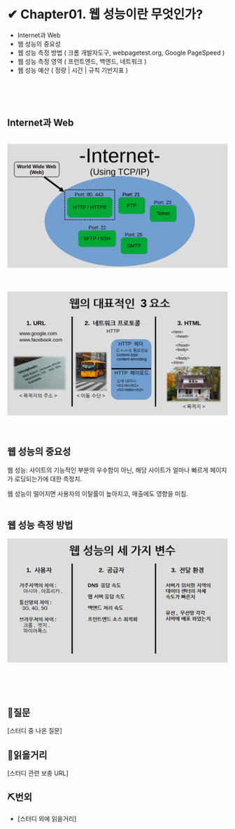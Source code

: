 # ✔ Chapter01. 웹 성능이란 무엇인가?

- Internet과 Web
- 웹 성능의 중요성
- 웹 성능 측정 방법 ( 크롬 개발자도구, webpagetest.org, Google PageSpeed )
- 웹 성능 측정 영역 ( 프런트엔드, 백엔드, 네트워크 )
- 웹 성능 예산 ( 정량 | 시간 | 규칙 기반지표 )

&nbsp;  
&nbsp;  
&nbsp;  

## Internet과 Web

&nbsp;  
![Internet & Web](/etc/0904/images/1.bmp)
&nbsp;  
&nbsp;  
&nbsp;  
![Internet & Web](/etc/0904/images/2.bmp)
&nbsp;  
&nbsp;  

## 웹 성능의 중요성

웹 성능: 사이트의 기능적인 부분의 우수함이 아닌, 해당 사이트가 얼마나 빠르게 페이지가 로딩되는가에 대한 측정치.

웹 성능이 떨어지면 사용자의 이탈률이 높아지고, 매출에도 영향을 미침.
&nbsp;  
&nbsp;  

## 웹 성능 측정 방법

![Internet & Web](/etc/0904/images/3.bmp)

&nbsp;  
&nbsp;  
&nbsp;  

## 👀질문

[스터디 중 나온 질문]

## 📑읽을거리

[스터디 관련 보충 URL]

## ⛏번외

- [스터디 외에 읽을거리]
